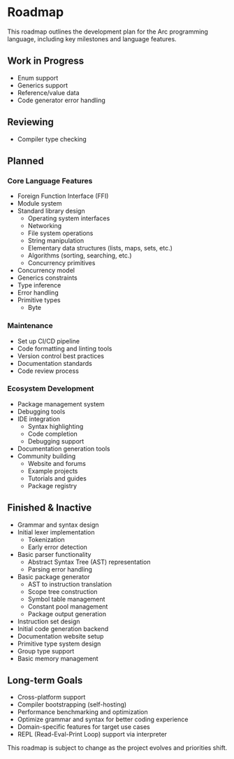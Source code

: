 # Roadmap

This roadmap outlines the development plan for the Arc programming language, including key milestones and language features.

## Work in Progress

- Enum support
- Generics support
- Reference/value data
- Code generator error handling

## Reviewing

- Compiler type checking

## Planned

### Core Language Features

- Foreign Function Interface (FFI)
- Module system
- Standard library design
  - Operating system interfaces
  - Networking
  - File system operations
  - String manipulation
  - Elementary data structures (lists, maps, sets, etc.)
  - Algorithms (sorting, searching, etc.)
  - Concurrency primitives
- Concurrency model
- Generics constraints
- Type inference
- Error handling
- Primitive types
  - Byte

### Maintenance

- Set up CI/CD pipeline
- Code formatting and linting tools
- Version control best practices
- Documentation standards
- Code review process

### Ecosystem Development

- Package management system
- Debugging tools
- IDE integration
  - Syntax highlighting
  - Code completion
  - Debugging support
- Documentation generation tools
- Community building
  - Website and forums
  - Example projects
  - Tutorials and guides
  - Package registry

## Finished & Inactive

- Grammar and syntax design
- Initial lexer implementation
  - Tokenization
  - Early error detection
- Basic parser functionality
  - Abstract Syntax Tree (AST) representation
  - Parsing error handling
- Basic package generator
  - AST to instruction translation
  - Scope tree construction
  - Symbol table management
  - Constant pool management
  - Package output generation
- Instruction set design
- Initial code generation backend
- Documentation website setup
- Primitive type system design
- Group type support
- Basic memory management

## Long-term Goals

- Cross-platform support
- Compiler bootstrapping (self-hosting)
- Performance benchmarking and optimization
- Optimize grammar and syntax for better coding experience
- Domain-specific features for target use cases
- REPL (Read-Eval-Print Loop) support via interpreter

This roadmap is subject to change as the project evolves and priorities shift.
